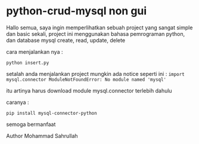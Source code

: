 # python-crud-mysql non gui

Hallo semua, saya ingin memperlihatkan sebuah project  yang sangat simple dan basic sekali, project ini  menggunakan bahasa pemrograman python, dan database mysql
create, read, update, delete

cara menjalankan nya :

`python insert.py`

setalah anda menjalankan project mungkin ada notice seperti ini :
 `import mysql.connector
ModuleNotFoundError: No module named 'mysql'`

itu artinya harus download module mysql.connector terlebih dahulu

caranya :

`pip install mysql-connector-python`

semoga bermanfaat

Author Mohammad Sahrullah

